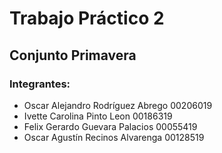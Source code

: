 # Trabajo Práctico 2
## Conjunto Primavera
### Integrantes:
- Oscar Alejandro Rodríguez Abrego 00206019
- Ivette Carolina Pinto Leon 00186319
- Felix Gerardo Guevara Palacios 00055419
-  Oscar Agustín Recinos Alvarenga 00128519